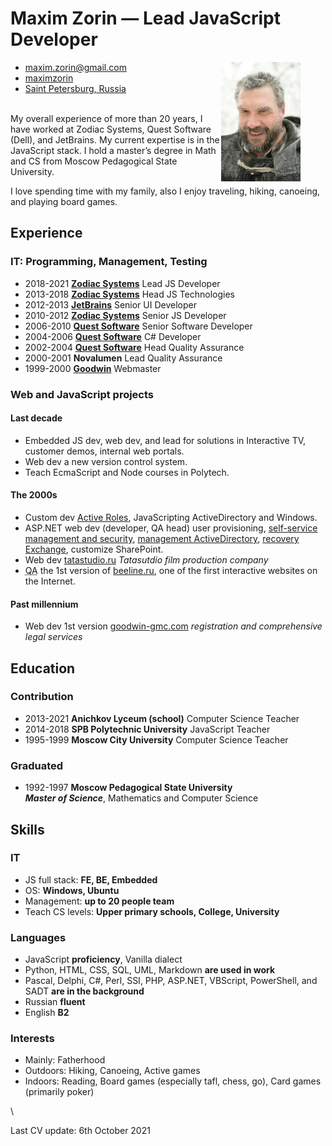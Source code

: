 # Maxim Zorin — **Lead JavaScript Developer**

<figure class="photo"><img src="mxn42-photo.jpg" alt="Maxim Zorin in winter" width="30%" align="right"></figure>

<aside data-toc-label="Contacts" data-toc-icon="bxs-user-detail">
<ul class="contacts">
<li><i class="bx bx-envelope"></i> <a href="mailto:maxim.zorin@gmail.com">maxim.zorin@gmail.com</a></li>
<li><i class="bx bxl-linkedin"></i> <a href="https://www.linkedin.com/in/maximzorin/">maximzorin</a></li>
<li><i class="bx bxs-map"></i> <a href="https://www.google.com/maps/place/St+Petersburg/">Saint Petersburg, Russia</a></li>
</ul>
</aside>

<a data-toc-label="About" data-toc-icon="bx-message-square-detail"></a>
\
My overall experience of more than 20 years, I have worked at Zodiac Systems, Quest Software (Dell), and JetBrains. My current expertise is in the JavaScript stack. I hold a master’s degree in Math and CS from Moscow Pedagogical State University.

I love spending time with my family, also I enjoy traveling, hiking, canoeing, and playing board games.

<a data-toc-label="Experience" data-toc-icon="bx-history"></a>

## Experience

### IT: Programming, Management, Testing

- 2018-2021 **[Zodiac Systems](//zodiacsystems.com)** Lead JS Developer
- 2013-2018 **[Zodiac Systems](//zodiacsystems.com)** Head JS Technologies
- 2012-2013 **[JetBrains](//jetbrains.com)** Senior UI Developer
- 2010-2012 **[Zodiac Systems](//zodiacsystems.com)** Senior JS Developer
- 2006-2010 **[Quest Software](//quest.com)** Senior Software Developer
- 2004-2006 **[Quest Software](//quest.com)** C# Developer
- 2002-2004 **[Quest Software](//quest.com)** Head Quality Assurance
- 2000-2001 **Novalumen** Lead Quality Assurance
- 1999-2000 **[Goodwin](//goodwin-gmc.com)** Webmaster

<a data-toc-label="Projects" data-toc-icon="bx-code-alt"></a>

### Web and JavaScript projects

#### Last decade

- Embedded JS dev, web dev, and lead for solutions in Interactive TV, customer demos, internal web portals.
- Web dev a new version control system.
- Teach EcmaScript and Node courses in Polytech.

#### The 2000s

- Custom dev [Active Roles](https://www.oneidentity.com/products/active-roles/), JavaScripting ActiveDirectory and Windows.
- ASP<span>.</span>NET web dev (developer, QA head) user provisioning, [self-service management and security](https://www.oneidentity.com/products/password-manager/), [management ActiveDirectory](https://www.quest.com/products/recovery-manager-for-active-directory/), [recovery Exchange](https://www.quest.com/products/recovery-manager-for-exchange/), customize SharePoint.
- Web dev [tatastudio.ru](//www.tatastudio.ru/) _Tatasutdio film production company_
- <abbr title="Quality Assurance">QA</abbr> the 1st version of [beeline.ru](//beeline.ru), one of the first interactive websites on the Internet.

#### Past millennium

- Web dev 1st version [goodwin-gmc.com](//goodwin-gmc.com/) _registration and comprehensive legal services_

<a data-toc-label="Education" data-toc-icon="bxs-graduation"></a>

## Education

### Contribution

- 2013-2021 **Anichkov Lyceum (school)** Computer Science Teacher
- 2014-2018 **SPB Polytechnic University** JavaScript Teacher
- 1995-1999 **Moscow City University** Computer Science Teacher

### Graduated

- 1992-1997 **Moscow Pedagogical State University** \
_**Master of Science**_, Mathematics and Computer Science

<a data-toc-label="Skills" data-toc-icon="bx-cog"></a>

## Skills

### IT

- JS full stack: **FE, BE, Embedded**
- OS: **Windows, Ubuntu**
- Management: **up to 20 people team**
- Teach CS levels: **Upper primary schools, College, University**

### Languages

- JavaScript **proficiency**, Vanilla dialect
- Python, HTML, CSS, SQL, UML, Markdown **are used in work**
- Pascal, Delphi, C#, Perl, SSI, PHP, ASP<span>.</span>NET, VBScript, PowerShell, and SADT **are in the background**
- Russian **fluent**
- English **B2**

### Interests

- Mainly: Fatherhood
- Outdoors: Hiking, Canoeing, Active games
- Indoors: Reading, Board games (especially tafl, chess, go), Сard games (primarily poker)

\

<aside class="last-update">
  Last CV update: <time datetime="2021-09-24">6th October 2021</time>
</aside>
